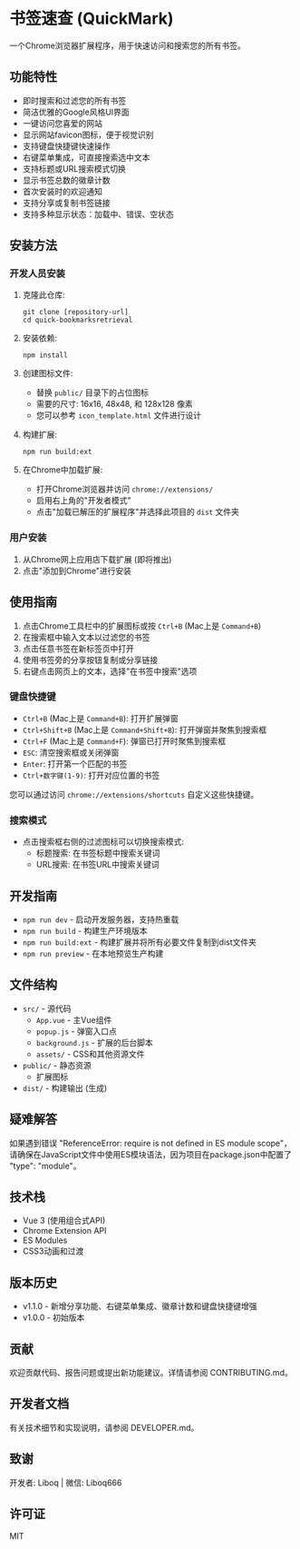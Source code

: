 # 书签速查 (QuickMark)

一个Chrome浏览器扩展程序，用于快速访问和搜索您的所有书签。

## 功能特性

- 即时搜索和过滤您的所有书签
- 简洁优雅的Google风格UI界面
- 一键访问您喜爱的网站
- 显示网站favicon图标，便于视觉识别
- 支持键盘快捷键快速操作
- 右键菜单集成，可直接搜索选中文本
- 支持标题或URL搜索模式切换
- 显示书签总数的徽章计数
- 首次安装时的欢迎通知
- 支持分享或复制书签链接
- 支持多种显示状态：加载中、错误、空状态

## 安装方法

### 开发人员安装

1. 克隆此仓库:
   ```
   git clone [repository-url]
   cd quick-bookmarksretrieval
   ```

2. 安装依赖:
   ```
   npm install
   ```

3. 创建图标文件:
   - 替换 `public/` 目录下的占位图标
   - 需要的尺寸: 16x16, 48x48, 和 128x128 像素
   - 您可以参考 `icon_template.html` 文件进行设计

4. 构建扩展:
   ```
   npm run build:ext
   ```

5. 在Chrome中加载扩展:
   - 打开Chrome浏览器并访问 `chrome://extensions/`
   - 启用右上角的"开发者模式"
   - 点击"加载已解压的扩展程序"并选择此项目的 `dist` 文件夹

### 用户安装

1. 从Chrome网上应用店下载扩展 (即将推出)
2. 点击"添加到Chrome"进行安装

## 使用指南

1. 点击Chrome工具栏中的扩展图标或按 `Ctrl+B` (Mac上是 `Command+B`)
2. 在搜索框中输入文本以过滤您的书签
3. 点击任意书签在新标签页中打开
4. 使用书签旁的分享按钮复制或分享链接
5. 右键点击网页上的文本，选择"在书签中搜索"选项

### 键盘快捷键

- `Ctrl+B` (Mac上是 `Command+B`): 打开扩展弹窗
- `Ctrl+Shift+B` (Mac上是 `Command+Shift+B`): 打开弹窗并聚焦到搜索框
- `Ctrl+F` (Mac上是 `Command+F`): 弹窗已打开时聚焦到搜索框
- `ESC`: 清空搜索框或关闭弹窗
- `Enter`: 打开第一个匹配的书签
- `Ctrl+数字键(1-9)`: 打开对应位置的书签

您可以通过访问 `chrome://extensions/shortcuts` 自定义这些快捷键。

### 搜索模式

- 点击搜索框右侧的过滤图标可以切换搜索模式:
  - 标题搜索: 在书签标题中搜索关键词
  - URL搜索: 在书签URL中搜索关键词

## 开发指南

- `npm run dev` - 启动开发服务器，支持热重载
- `npm run build` - 构建生产环境版本
- `npm run build:ext` - 构建扩展并将所有必要文件复制到dist文件夹
- `npm run preview` - 在本地预览生产构建

## 文件结构

- `src/` - 源代码
  - `App.vue` - 主Vue组件
  - `popup.js` - 弹窗入口点
  - `background.js` - 扩展的后台脚本
  - `assets/` - CSS和其他资源文件
- `public/` - 静态资源
   - 扩展图标
- `dist/` - 构建输出 (生成)

## 疑难解答

如果遇到错误 "ReferenceError: require is not defined in ES module scope"，请确保在JavaScript文件中使用ES模块语法，因为项目在package.json中配置了 "type": "module"。

## 技术栈

- Vue 3 (使用组合式API)
- Chrome Extension API
- ES Modules
- CSS3动画和过渡

## 版本历史

- v1.1.0 - 新增分享功能、右键菜单集成、徽章计数和键盘快捷键增强
- v1.0.0 - 初始版本

## 贡献

欢迎贡献代码、报告问题或提出新功能建议。详情请参阅 CONTRIBUTING.md。

## 开发者文档

有关技术细节和实现说明，请参阅 DEVELOPER.md。

## 致谢

开发者: Liboq | 微信: Liboq666

## 许可证

MIT 